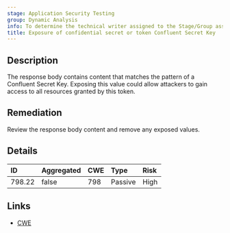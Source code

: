```yaml
---
stage: Application Security Testing
group: Dynamic Analysis
info: To determine the technical writer assigned to the Stage/Group associated with this page, see https://handbook.gitlab.com/handbook/product/ux/technical-writing/#assignments
title: Exposure of confidential secret or token Confluent Secret Key
---
```


## Description

The response body contains content that matches the pattern of a Confluent Secret Key.
Exposing this value could allow attackers to gain access to all resources granted by this token.

## Remediation

Review the response body content and remove any exposed values.

## Details

| ID | Aggregated | CWE | Type | Risk |
|:---|:-----------|:----|:-----|:-----|
| 798.22 | false | 798 | Passive | High |

## Links

- [CWE](https://cwe.mitre.org/data/definitions/798.html)
